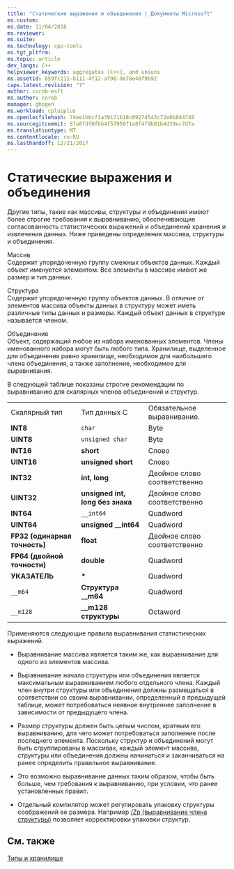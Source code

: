 ```yaml
---
title: "Статические выражения и объединения | Документы Microsoft"
ms.custom: 
ms.date: 11/04/2016
ms.reviewer: 
ms.suite: 
ms.technology: cpp-tools
ms.tgt_pltfrm: 
ms.topic: article
dev_langs: C++
helpviewer_keywords: aggregates [C++], and unions
ms.assetid: 859fc211-b111-4f12-af98-de78e48f9b92
caps.latest.revision: "7"
author: corob-msft
ms.author: corob
manager: ghogen
ms.workload: cplusplus
ms.openlocfilehash: 74ee1bbcf1a39171b18c09274543c72e0b844748
ms.sourcegitcommit: 8fa8fdf0fbb4f57950f1e8f4f9b81b4d39ec7d7a
ms.translationtype: MT
ms.contentlocale: ru-RU
ms.lasthandoff: 12/21/2017
---
```

# <a name="aggregates-and-unions"></a>Статические выражения и объединения
Другие типы, такие как массивы, структуры и объединения имеют более строгие требования к выравниванию, обеспечивающие согласованность статистических выражений и объединений хранения и извлечения данных. Ниже приведены определения массива, структуры и объединения.  
  
 Массив  
 Содержит упорядоченную группу смежных объектов данных. Каждый объект именуется элементом. Все элементы в массиве имеют же размер и тип данных.  
  
 Структура  
 Содержит упорядоченную группу объектов данных. В отличие от элементов массива объекты данных в структуру может иметь различные типы данных и размеры. Каждый объект данных в структуре называется членом.  
  
 Объединение  
 Объект, содержащий любое из набора именованных элементов. Члены именованного набора могут быть любого типа. Хранилище, выделенное для объединения равно хранилище, необходимое для наибольшего члена объединения, а также заполнение, необходимое для выравнивания.  
  
 В следующей таблице показаны строгие рекомендации по выравниванию для скалярных членов объединений и структур.  
  
||||  
|-|-|-|  
|Скалярный тип|Тип данных C|Обязательное выравнивание.|  
|**INT8**|`char`|Byte|  
|**UINT8**|`unsigned char`|Byte|  
|**INT16**|**short**|Слово|  
|**UINT16**|**unsigned short**|Слово|  
|**INT32**|**int, long**|Двойное слово соответственно|  
|**UINT32**|**unsigned int, long без знака**|Двойное слово соответственно|  
|**INT64**|`__int64`|Quadword|  
|**UINT64**|**unsigned __int64**|Quadword|  
|**FP32 (одинарная точность)**|**float**|Двойное слово соответственно|  
|**FP64 (двойной точности)**|**double**|Quadword|  
|**УКАЗАТЕЛЬ**|**\***|Quadword|  
|`__m64`|**Структура __m64**|Quadword|  
|`__m128`|**__m128 структуры**|Octaword|  
  
 Применяются следующие правила выравнивания статистических выражений.  
  
-   Выравнивание массива является таким же, как выравнивание для одного из элементов массива.  
  
-   Выравнивание начала структуры или объединения является максимальным выравниванием любого отдельного члена. Каждый член внутри структуры или объединения должны размещаться в соответствии со своим выравнивании, определенный в предыдущей таблице, может потребоваться неявное внутреннее заполнение в зависимости от предыдущего члена.  
  
-   Размер структуры должен быть целым числом, кратным его выравниванию, для чего может потребоваться заполнение после последнего элемента. Поскольку структур и объединений могут быть сгруппированы в массивах, каждый элемент массива, структуры или объединения должны начинаться и заканчиваться на ранее определить правильное выравнивание.  
  
-   Это возможно выравнивание данных таким образом, чтобы быть больше, чем требования к выравниванию, при условии, что ранее установленных правил.  
  
-   Отдельный компилятор может регулировать упаковку структуры соображений ее размера. Например [/Zp (выравнивание члена структуры)](../build/reference/zp-struct-member-alignment.md) позволяет корректировки упаковки структур.  
  
## <a name="see-also"></a>См. также  
 [Типы и хранилище](../build/types-and-storage.md)